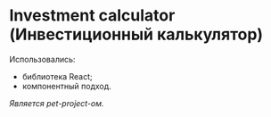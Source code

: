 # Investment calculator (Инвестиционный калькулятор)

Использовались:
- библиотека React;
- компонентный подход.

*Является pet-project-ом.*
